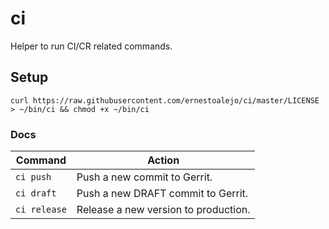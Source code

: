 
# ci

Helper to run CI/CR related commands.


## Setup

```shell
curl https://raw.githubusercontent.com/ernestoalejo/ci/master/LICENSE > ~/bin/ci && chmod +x ~/bin/ci
```


### Docs


| Command | Action |
| ------- | ------ |
| `ci push` | Push a new commit to Gerrit. |
| `ci draft` | Push a new DRAFT commit to Gerrit. |
| `ci release` | Release a new version to production. |
